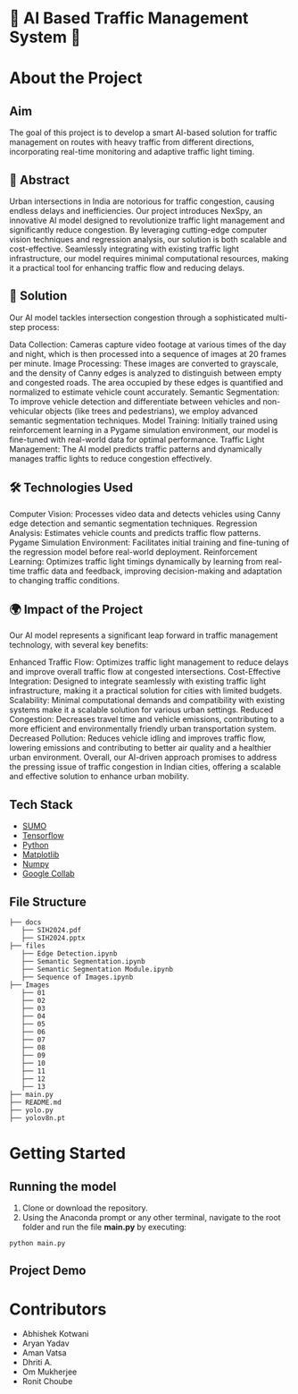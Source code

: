 # 🚦 AI Based Traffic Management System 🚦

# About the Project

## Aim

The goal of this project is to develop a smart AI-based solution for traffic management on routes with heavy traffic from different directions, incorporating real-time monitoring and adaptive traffic light timing.

## 🌟 Abstract

Urban intersections in India are notorious for traffic congestion, causing endless delays and inefficiencies. Our project introduces NexSpy, an innovative AI model designed to revolutionize traffic light management and significantly reduce congestion. By leveraging cutting-edge computer vision techniques and regression analysis, our solution is both scalable and cost-effective. Seamlessly integrating with existing traffic light infrastructure, our model requires minimal computational resources, making it a practical tool for enhancing traffic flow and reducing delays.

## 🚀 Solution

Our AI model tackles intersection congestion through a sophisticated multi-step process:

Data Collection: Cameras capture video footage at various times of the day and night, which is then processed into a sequence of images at 20 frames per minute.
Image Processing: These images are converted to grayscale, and the density of Canny edges is analyzed to distinguish between empty and congested roads. The area occupied by these edges is quantified and normalized to estimate vehicle count accurately.
Semantic Segmentation: To improve vehicle detection and differentiate between vehicles and non-vehicular objects (like trees and pedestrians), we employ advanced semantic segmentation techniques.
Model Training: Initially trained using reinforcement learning in a Pygame simulation environment, our model is fine-tuned with real-world data for optimal performance.
Traffic Light Management: The AI model predicts traffic patterns and dynamically manages traffic lights to reduce congestion effectively.

## 🛠️ Technologies Used

Computer Vision: Processes video data and detects vehicles using Canny edge detection and semantic segmentation techniques.
Regression Analysis: Estimates vehicle counts and predicts traffic flow patterns.
Pygame Simulation Environment: Facilitates initial training and fine-tuning of the regression model before real-world deployment.
Reinforcement Learning: Optimizes traffic light timings dynamically by learning from real-time traffic data and feedback, improving decision-making and adaptation to changing traffic conditions.

## 🌍 Impact of the Project

Our AI model represents a significant leap forward in traffic management technology, with several key benefits:

Enhanced Traffic Flow: Optimizes traffic light management to reduce delays and improve overall traffic flow at congested intersections.
Cost-Effective Integration: Designed to integrate seamlessly with existing traffic light infrastructure, making it a practical solution for cities with limited budgets.
Scalability: Minimal computational demands and compatibility with existing systems make it a scalable solution for various urban settings.
Reduced Congestion: Decreases travel time and vehicle emissions, contributing to a more efficient and environmentally friendly urban transportation system.
Decreased Pollution: Reduces vehicle idling and improves traffic flow, lowering emissions and contributing to better air quality and a healthier urban environment.
Overall, our AI-driven approach promises to address the pressing issue of traffic congestion in Indian cities, offering a scalable and effective solution to enhance urban mobility.

## Tech Stack

- [SUMO](https://sumo.dlr.de/docs/index.html)
- [Tensorflow](https://www.tensorflow.org/)
- [Python](https://www.python.org/)
- [Matplotlib](https://matplotlib.org/)
- [Numpy](https://numpy.org/doc/#)
- [Google Collab](https://colab.research.google.com/)

## File Structure

    ├── docs
       ├── SIH2024.pdf
       ├── SIH2024.pptx
    ├── files
       ├── Edge Detection.ipynb
       ├── Semantic Segmentation.ipynb
       ├── Semantic Segmentation Module.ipynb
       ├── Sequence of Images.ipynb
    ├── Images
       ├── 01
       ├── 02
       ├── 03
       ├── 04
       ├── 05
       ├── 06
       ├── 07
       ├── 08
       ├── 09
       ├── 10
       ├── 11
       ├── 12
       ├── 13
    ├── main.py
    ├── README.md
    ├── yolo.py
    ├── yolov8n.pt

# Getting Started

## Running the model

1. Clone or download the repository.
2. Using the Anaconda prompt or any other terminal, navigate to the root folder and run the file **main.py** by executing:

```
python main.py
```

## Project Demo

# Contributors

- Abhishek Kotwani
- Aryan Yadav
- Aman Vatsa
- Dhriti A.
- Om Mukherjee
- Ronit Choube
